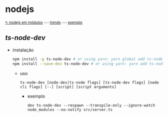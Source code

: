 # nodejs 

<sub>[:arrow_upper_left: nodejs em módulos](../readme.md) --- [trends](https://openbase.com/js/ts-node-dev) --- [exemplo](exemplo.md)<sub>

## *ts-node-dev*


- instalação
  ```bash
  npm install -g ts-node-dev # or using yarn: yarn global add ts-node-dev
  npm install --save-dev ts-node-dev # or using yarn: yarn add ts-node-dev -D
  ```

  - uso
    ```
    ts-node-dev [node-dev|ts-node flags] [ts-node-dev flags] [node cli flags] [--] [script] [script arguments]
    ```

    - exemplo
      ```
      dev ts-node-dev --respawn --transpile-only --ignore-watch node_modules --no-notify src/server.ts
      ```


